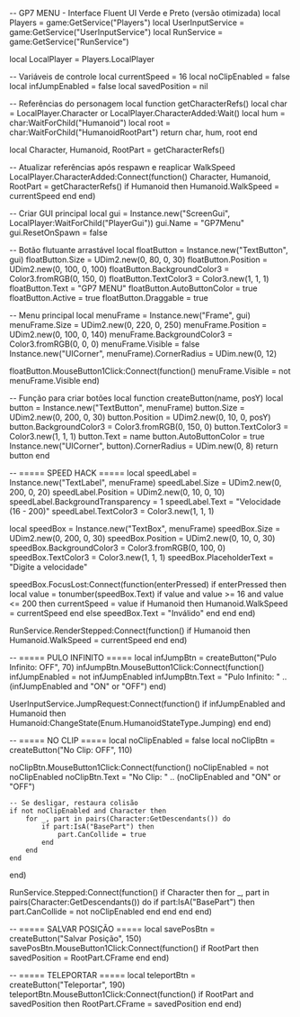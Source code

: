 -- GP7 MENU - Interface Fluent UI Verde e Preto (versão otimizada)
local Players = game:GetService("Players")
local UserInputService = game:GetService("UserInputService")
local RunService = game:GetService("RunService")

local LocalPlayer = Players.LocalPlayer

-- Variáveis de controle
local currentSpeed = 16
local noClipEnabled = false
local infJumpEnabled = false
local savedPosition = nil

-- Referências do personagem
local function getCharacterRefs()
    local char = LocalPlayer.Character or LocalPlayer.CharacterAdded:Wait()
    local hum = char:WaitForChild("Humanoid")
    local root = char:WaitForChild("HumanoidRootPart")
    return char, hum, root
end

local Character, Humanoid, RootPart = getCharacterRefs()

-- Atualizar referências após respawn e reaplicar WalkSpeed
LocalPlayer.CharacterAdded:Connect(function()
    Character, Humanoid, RootPart = getCharacterRefs()
    if Humanoid then
        Humanoid.WalkSpeed = currentSpeed
    end
end)

-- Criar GUI principal
local gui = Instance.new("ScreenGui", LocalPlayer:WaitForChild("PlayerGui"))
gui.Name = "GP7Menu"
gui.ResetOnSpawn = false

-- Botão flutuante arrastável
local floatButton = Instance.new("TextButton", gui)
floatButton.Size = UDim2.new(0, 80, 0, 30)
floatButton.Position = UDim2.new(0, 100, 0, 100)
floatButton.BackgroundColor3 = Color3.fromRGB(0, 150, 0)
floatButton.TextColor3 = Color3.new(1, 1, 1)
floatButton.Text = "GP7 MENU"
floatButton.AutoButtonColor = true
floatButton.Active = true
floatButton.Draggable = true

-- Menu principal
local menuFrame = Instance.new("Frame", gui)
menuFrame.Size = UDim2.new(0, 220, 0, 250)
menuFrame.Position = UDim2.new(0, 100, 0, 140)
menuFrame.BackgroundColor3 = Color3.fromRGB(0, 0, 0)
menuFrame.Visible = false
Instance.new("UICorner", menuFrame).CornerRadius = UDim.new(0, 12)

floatButton.MouseButton1Click:Connect(function()
    menuFrame.Visible = not menuFrame.Visible
end)

-- Função para criar botões
local function createButton(name, posY)
    local button = Instance.new("TextButton", menuFrame)
    button.Size = UDim2.new(0, 200, 0, 30)
    button.Position = UDim2.new(0, 10, 0, posY)
    button.BackgroundColor3 = Color3.fromRGB(0, 150, 0)
    button.TextColor3 = Color3.new(1, 1, 1)
    button.Text = name
    button.AutoButtonColor = true
    Instance.new("UICorner", button).CornerRadius = UDim.new(0, 8)
    return button
end

-- ===== SPEED HACK =====
local speedLabel = Instance.new("TextLabel", menuFrame)
speedLabel.Size = UDim2.new(0, 200, 0, 20)
speedLabel.Position = UDim2.new(0, 10, 0, 10)
speedLabel.BackgroundTransparency = 1
speedLabel.Text = "Velocidade (16 - 200)"
speedLabel.TextColor3 = Color3.new(1, 1, 1)

local speedBox = Instance.new("TextBox", menuFrame)
speedBox.Size = UDim2.new(0, 200, 0, 30)
speedBox.Position = UDim2.new(0, 10, 0, 30)
speedBox.BackgroundColor3 = Color3.fromRGB(0, 100, 0)
speedBox.TextColor3 = Color3.new(1, 1, 1)
speedBox.PlaceholderText = "Digite a velocidade"

speedBox.FocusLost:Connect(function(enterPressed)
    if enterPressed then
        local value = tonumber(speedBox.Text)
        if value and value >= 16 and value <= 200 then
            currentSpeed = value
            if Humanoid then Humanoid.WalkSpeed = currentSpeed end
        else
            speedBox.Text = "Inválido"
        end
    end
end)

RunService.RenderStepped:Connect(function()
    if Humanoid then Humanoid.WalkSpeed = currentSpeed end
end)

-- ===== PULO INFINITO =====
local infJumpBtn = createButton("Pulo Infinito: OFF", 70)
infJumpBtn.MouseButton1Click:Connect(function()
    infJumpEnabled = not infJumpEnabled
    infJumpBtn.Text = "Pulo Infinito: " .. (infJumpEnabled and "ON" or "OFF")
end)

UserInputService.JumpRequest:Connect(function()
    if infJumpEnabled and Humanoid then
        Humanoid:ChangeState(Enum.HumanoidStateType.Jumping)
    end
end)

-- ===== NO CLIP =====
local noClipEnabled = false
local noClipBtn = createButton("No Clip: OFF", 110)

noClipBtn.MouseButton1Click:Connect(function()
    noClipEnabled = not noClipEnabled
    noClipBtn.Text = "No Clip: " .. (noClipEnabled and "ON" or "OFF")

    -- Se desligar, restaura colisão
    if not noClipEnabled and Character then
        for _, part in pairs(Character:GetDescendants()) do
            if part:IsA("BasePart") then
                part.CanCollide = true
            end
        end
    end
end)

RunService.Stepped:Connect(function()
    if Character then
        for _, part in pairs(Character:GetDescendants()) do
            if part:IsA("BasePart") then
                part.CanCollide = not noClipEnabled
            end
        end
    end
end)

-- ===== SALVAR POSIÇÃO =====
local savePosBtn = createButton("Salvar Posição", 150)
savePosBtn.MouseButton1Click:Connect(function()
    if RootPart then savedPosition = RootPart.CFrame end
end)

-- ===== TELEPORTAR =====
local teleportBtn = createButton("Teleportar", 190)
teleportBtn.MouseButton1Click:Connect(function()
    if RootPart and savedPosition then
        RootPart.CFrame = savedPosition
    end
end)